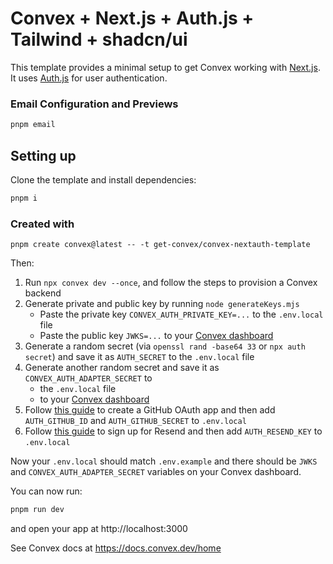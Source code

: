 # Convex + Next.js + Auth.js + Tailwind + shadcn/ui

This template provides a minimal setup to get Convex working with
[Next.js](https://nextjs.org/). It uses [Auth.js](https://authjs.dev) for user
authentication.

### Email Configuration and Previews

```sh
pnpm email
```

## Setting up

Clone the template and install dependencies:

```sh
pnpm i
```

### Created with

```
pnpm create convex@latest -- -t get-convex/convex-nextauth-template
```

Then:

1. Run `npx convex dev --once`, and follow the steps to provision a Convex
   backend
2. Generate private and public key by running `node generateKeys.mjs`
   - Paste the private key `CONVEX_AUTH_PRIVATE_KEY=...` to the `.env.local`
     file
   - Paste the public key `JWKS=...` to your
     [Convex dashboard](https://dashboard.convex.dev/deployment/settings/environment-variables)
3. Generate a random secret (via `openssl rand -base64 33` or `npx auth secret`)
   and save it as `AUTH_SECRET` to the `.env.local` file
4. Generate another random secret and save it as `CONVEX_AUTH_ADAPTER_SECRET` to
   - the `.env.local` file
   - to your
     [Convex dashboard](https://dashboard.convex.dev/deployment/settings/environment-variables)
5. Follow
   [this guide](https://authjs.dev/guides/configuring-github#registering-your-app)
   to create a GitHub OAuth app and then add `AUTH_GITHUB_ID` and
   `AUTH_GITHUB_SECRET` to `.env.local`
6. Follow
   [this guide](https://authjs.dev/guides/configuring-resend#registering-your-app)
   to sign up for Resend and then add `AUTH_RESEND_KEY` to `.env.local`

Now your `.env.local` should match `.env.example` and there should be `JWKS` and
`CONVEX_AUTH_ADAPTER_SECRET` variables on your Convex dashboard.

You can now run:

```sh
pnpm run dev
```

and open your app at http://localhost:3000

See Convex docs at https://docs.convex.dev/home
